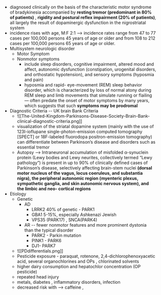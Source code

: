 - diagnosed clinically on the basis of the characteristic motor syndrome of bradykinesia accompanied by **resting tremor (predominant in 80% of patients)** , **rigidity and postural reflex impairment (20% of patients)**, all largely the result of dopaminergic dysfunction in the nigrostriatal system
- incidence rises with age, M:F 2:1 --> incidence rates range from 47 to 77 cases per 100,000 persons 45 years of age or older and from 108 to 212 cases per 100,000 persons 65 years of age or older.
- Multisystem neurologic disorder 
	- Motor Symptom 
	- Nonmotor symptoms
		- include sleep disorders, cognitive impairment, altered mood and affect, autonomic dysfunction (constipation, urogenital disorders, and orthostatic hypotension), and sensory symptoms (hyposmia and pain) 
		- hyposmia and rapid- eye-movement (REM) sleep behavior disorder, which is characterized by loss of normal atony during REM sleep and limb movements that simulate running or flailing — often predate the onset of motor symptoms by many years, which suggests that such **symptoms may be prodromal**
- Diagnostic Criteria -- UK brain Bank Criteria 
	- ![[The-United-Kingdom-Parkinsons-Disease-Society-Brain-Bank-clinical-diagnostic-criteria.png]]
	- visualization of the striatal dopamine system (mainly with the use of 123I-ioflupane single-photon-emission computed tomography [SPECT] or 18F-labeled fluorodopa positron-emission tomography) can differentiate between Parkinson’s disease and disorders such as essential tremor
	- Autopsy --> Intraneuronal accumulation of misfolded α-synuclein protein (Lewy bodies and Lewy neurites, collectively termed “Lewy pathology”) is present in up to 90% of clinically defined cases of Parkinson’s disease, selectively affecting brain-stem nuclei **(dorsal motor nucleus of the vagus, locus coeruleus, and substantia nigra), the peripheral autonomic region (myenteric plexus, sympathetic ganglia, and skin autonomic nervous system), and the limbic and neo- cortical regions** 
- Etiology 
	- Genetic 
		- AD 
			- LRRK2 40% of genetic - PARK1
			- GBA1 5-15%, especially Ashkenazi Jewish 
			- VPS35 (PARK17) , SNCA(PARK4)
		- AR -- fewer nonmotor features and more prominent dystonia than the typical disorder
			- PARK2 - Parkin mutation 
			- PINK1 - PARK6 
			- DJ1- PARK7 
	- ![[PDdifferentials.png]]
	- Pesticide exposure - paraquat, rotenone, 2,4-dichlorophenoxyacetic acid, several organochlorines and OPs , chlorinated solvents 
	- higher dairy consumption and hepatochlor concentration (OP pesticide) 
	- repeated head injury 
	- metals, diabetes , inflammatory disorders, infection 
	- decreased risk with --> caffeine , 